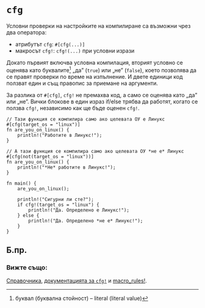 # `cfg`

Условни проверки на настройките на компилиране са възможни чрез два оператора:

* атрибутът `cfg`: `#[cfg(...)]`
* макросът `cfg!`: `cfg!(...)` при условни изрази

Докато първият включва условна компилация, вторият условно се оценява като
буквалите[^literals] „да” (`true`) или „не” (`false`), което позволява да се
правят проверки по време на изпълнение. И двете единици код ползват един и същ
правопис за приемане на аргументи.

За разлика от `#[cfg]`, `cfg!` не премахва код, а само се оценява като „да” или
„не”. Вички блокове в един израз if/else трябва да работят, когато се ползва  `cfg!`,
независимо как ще бъде оценен `cfg!`.

```rust,editable
// Тази функция се компилира само ако целевата ОУ е Линукс
#[cfg(target_os = "linux")]
fn are_you_on_linux() {
    println!("Работите в Линукс!");
}

// А тази функция се компилира само ако целевата ОУ *не е* Линукс
#[cfg(not(target_os = "linux"))]
fn are_you_on_linux() {
    println!("*Не* работите в Линукс!");
}

fn main() {
    are_you_on_linux();

    println!("Сигурни ли сте?");
    if cfg!(target_os = "linux") {
        println!("Да. Определено е Линукс!");
    } else {
        println!("Да. Определено *не е* Линукс!");
    }
}
```

## Б.пр.

[^literals]: буквал (буквална стойност) – literal (literal value)

### Вижте също:

[Справочника][ref], [документацията за `cfg!`][cfg] и [macro_rules!][macros].

[cfg]: https://doc.rust-lang.org/std/macro.cfg!.html
[macros]: ../macros.md
[ref]: https://doc.rust-lang.org/reference/attributes.html#conditional-compilation
